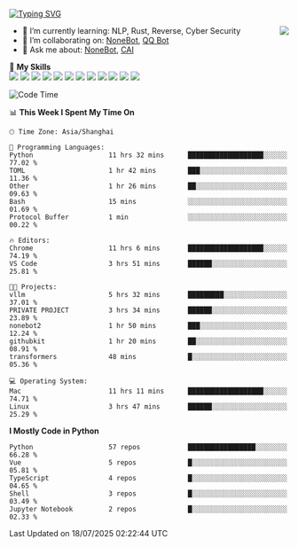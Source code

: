 [![Typing SVG](https://readme-typing-svg.herokuapp.com?size=25&duration=2500&color=8C43EA&vCenter=true&width=200&height=40&lines=Hi+there+%F0%9F%91%8B%F0%9F%8F%BB;I'm+yanyongyu)](https://git.io/typing-svg)

<a href="#">
  <img align="right" src="https://github-readme-stats.vercel.app/api?username=yanyongyu&count_private=true&show_icons=true&bg_color=15,f2f7fd,E0EAFC" />
</a>

- 🌱 I’m currently learning: NLP, Rust, Reverse, Cyber Security
- 👯 I’m collaborating on: [NoneBot](https://github.com/nonebot), [QQ Bot](https://github.com/Mrs4s/go-cqhttp)
- 💬 Ask me about: [NoneBot](https://github.com/nonebot), [CAI](https://github.com/cscs181/CAI)

🌟 **My Skills**  
![](https://img.shields.io/badge/-Python-3e74a2?style=flat-square&logo=Python&logoColor=fff)
![](https://img.shields.io/badge/-TypeScript-3178C6?style=flat-square&logo=TypeScript&logoColor=fff)
![](https://img.shields.io/badge/-Vue-4fc08d?style=flat-square&logo=Vue.js&logoColor=fff)
![](https://img.shields.io/badge/-React-2d98ce?style=flat-square&logo=React&logoColor=fff)
![](https://img.shields.io/badge/-FastAPI-009688?style=flat-square&logo=FastAPI&logoColor=fff)
![](https://img.shields.io/badge/-Linux-000000?style=flat-square&logo=Linux&logoColor=fff)
![](https://img.shields.io/badge/-Docker-2496ED?style=flat-square&logo=Docker&logoColor=fff)
![](https://img.shields.io/badge/-Kubernetes-326CE5?style=flat-square&logo=Kubernetes&logoColor=fff)
![](https://img.shields.io/badge/-GitHub%20Actions-2088FF?style=flat-square&logo=GitHubActions&logoColor=fff)
![](https://img.shields.io/badge/-PostgreSQL-4169E1?style=flat-square&logo=PostgreSQL&logoColor=fff)
![](https://img.shields.io/badge/-Redis-DC382D?style=flat-square&logo=Redis&logoColor=fff)
![](https://img.shields.io/badge/-MongoDB-47A248?style=flat-square&logo=MongoDB&logoColor=fff)

<!--START_SECTION:waka-->
![Code Time](http://img.shields.io/badge/Code%20Time-7%2C740%20hrs%2047%20mins-blue)

📊 **This Week I Spent My Time On** 

```text
🕑︎ Time Zone: Asia/Shanghai

💬 Programming Languages: 
Python                   11 hrs 32 mins      ███████████████████░░░░░░   77.02 % 
TOML                     1 hr 42 mins        ███░░░░░░░░░░░░░░░░░░░░░░   11.36 % 
Other                    1 hr 26 mins        ██░░░░░░░░░░░░░░░░░░░░░░░   09.63 % 
Bash                     15 mins             ░░░░░░░░░░░░░░░░░░░░░░░░░   01.69 % 
Protocol Buffer          1 min               ░░░░░░░░░░░░░░░░░░░░░░░░░   00.22 % 

🔥 Editors: 
Chrome                   11 hrs 6 mins       ███████████████████░░░░░░   74.19 % 
VS Code                  3 hrs 51 mins       ██████░░░░░░░░░░░░░░░░░░░   25.81 % 

🐱‍💻 Projects: 
vllm                     5 hrs 32 mins       █████████░░░░░░░░░░░░░░░░   37.01 % 
PRIVATE PROJECT          3 hrs 34 mins       ██████░░░░░░░░░░░░░░░░░░░   23.89 % 
nonebot2                 1 hr 50 mins        ███░░░░░░░░░░░░░░░░░░░░░░   12.24 % 
githubkit                1 hr 20 mins        ██░░░░░░░░░░░░░░░░░░░░░░░   08.91 % 
transformers             48 mins             █░░░░░░░░░░░░░░░░░░░░░░░░   05.36 % 

💻 Operating System: 
Mac                      11 hrs 11 mins      ███████████████████░░░░░░   74.71 % 
Linux                    3 hrs 47 mins       ██████░░░░░░░░░░░░░░░░░░░   25.29 % 
```

**I Mostly Code in Python** 

```text
Python                   57 repos            █████████████████░░░░░░░░   66.28 % 
Vue                      5 repos             █░░░░░░░░░░░░░░░░░░░░░░░░   05.81 % 
TypeScript               4 repos             █░░░░░░░░░░░░░░░░░░░░░░░░   04.65 % 
Shell                    3 repos             █░░░░░░░░░░░░░░░░░░░░░░░░   03.49 % 
Jupyter Notebook         2 repos             █░░░░░░░░░░░░░░░░░░░░░░░░   02.33 % 
```




 Last Updated on 18/07/2025 02:22:44 UTC
<!--END_SECTION:waka-->
